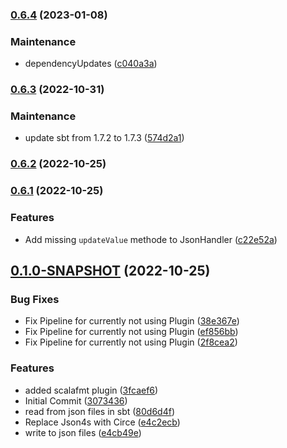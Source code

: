 ### [0.6.4](https://github.com/QuadStingray/sbt-json/compare/v0.6.3...v0.6.4) (2023-01-08)


### Maintenance

* dependencyUpdates ([c040a3a](https://github.com/QuadStingray/sbt-json/commit/c040a3a031433406763ecf68721b49c7bec97513))

### [0.6.3](https://github.com/QuadStingray/sbt-json/compare/v0.6.2...v0.6.3) (2022-10-31)


### Maintenance

* update sbt from 1.7.2 to 1.7.3 ([574d2a1](https://github.com/QuadStingray/sbt-json/commit/574d2a18329c95214e39228b5b598a6825e0c509))

### [0.6.2](https://github.com/QuadStingray/sbt-json/compare/v0.6.1...v0.6.2) (2022-10-25)

### [0.6.1](https://github.com/QuadStingray/sbt-json/compare/v0.1.0-SNAPSHOT...v0.6.1) (2022-10-25)


### Features

* Add missing `updateValue` methode to JsonHandler ([c22e52a](https://github.com/QuadStingray/sbt-json/commit/c22e52ad9cd0cc787f8e018aa050c9f915ad3846))

## [0.1.0-SNAPSHOT](https://github.com/QuadStingray/sbt-json/compare/3073436cbd26825c52752ea2a84395302809aa66...v0.1.0-SNAPSHOT) (2022-10-25)


### Bug Fixes

* Fix Pipeline for currently not using Plugin ([38e367e](https://github.com/QuadStingray/sbt-json/commit/38e367e4f24b6b87282eaedd5131299c09c9dd5f))
* Fix Pipeline for currently not using Plugin ([ef856bb](https://github.com/QuadStingray/sbt-json/commit/ef856bbe4fecbdf67195e5e2165c5d43ffb5817b))
* Fix Pipeline for currently not using Plugin ([2f8cea2](https://github.com/QuadStingray/sbt-json/commit/2f8cea25359e050ea19d44c294c0047e3f320f41))


### Features

* added scalafmt plugin ([3fcaef6](https://github.com/QuadStingray/sbt-json/commit/3fcaef685038eb3638469f37df7a50f4d8b32e10))
* Initial Commit ([3073436](https://github.com/QuadStingray/sbt-json/commit/3073436cbd26825c52752ea2a84395302809aa66))
* read from json files in sbt ([80d6d4f](https://github.com/QuadStingray/sbt-json/commit/80d6d4f88f96ac4511436362adc5ba6f4a525a37))
* Replace Json4s with Circe ([e4c2ecb](https://github.com/QuadStingray/sbt-json/commit/e4c2ecb9fca49111b4a28361876c8e33214e75ba))
* write to json files ([e4cb49e](https://github.com/QuadStingray/sbt-json/commit/e4cb49ebc0a38b458c0a85b6dc9449d1ea641b76))

